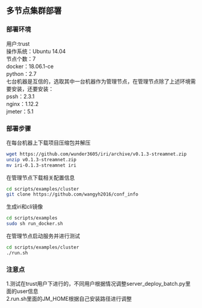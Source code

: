 ## 多节点集群部署 

### 部署环境 
用户:trust  
操作系统：Ubuntu 14.04  
节点个数：7  
docker：18.06.1-ce  
python：2.7  
七台机器是互信的，选取其中一台机器作为管理节点，在管理节点除了上述环境需要安装，还要安装：  
pssh：2.3.1  
nginx：1.12.2  
jmeter：5.1  

### 部署步骤

在每台机器上下载项目压缩包并解压 

```bash
wget https://github.com/wunder3605/iri/archive/v0.1.3-streamnet.zip
unzip v0.1.3-streamnet.zip
mv iri-0.1.3-streamnet iri
```  

在管理节点下载相关配置信息  

```bash
cd scripts/examples/cluster
git clone https://github.com/wangyh2016/conf_info
```  
生成iri和cli镜像  

```bash
cd scripts/examples
sudo sh run_docker.sh
```  

在管理节点启动服务并进行测试  

```bash
cd scripts/examples/cluster
./run.sh
```  
### 注意点

1.测试在trust用户下进行的，不同用户根据情况调整server_deploy_batch.py里面的user信息  
2.run.sh里面的JM_HOME根据自己安装路径进行调整


